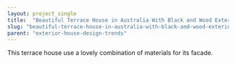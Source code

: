 ```yaml
---
layout: project_single
title:  "Beautiful Terrace House in Australia With Black and Wood Exterior"
slug: "beautiful-terrace-house-in-australia-with-black-and-wood-exterior"
parent: "exterior-house-design-trends"
---
```

This terrace house use a lovely combination of materials for its facade.